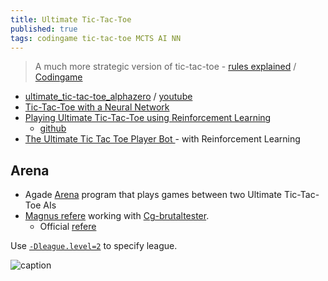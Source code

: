 ```yaml
---
title: Ultimate Tic-Tac-Toe
published: true
tags: codingame tic-tac-toe MCTS AI NN
---
```

>  A much more strategic version of tic-tac-toe - [rules explained](https://www.thegamegal.com/2018/09/01/ultimate-tic-tac-toe/) / [Codingame](https://www.codingame.com/multiplayer/bot-programming/tic-tac-toe)

- [ultimate_tic-tac-toe_alphazero](https://github.com/Arnav235/ultimate_tic-tac-toe_alphazero) / [youtube](https://www.youtube.com/watch?v=CcwC8tTe_QE)
- [Tic-Tac-Toe with a Neural Network](https://nestedsoftware.com/2019/12/27/tic-tac-toe-with-a-neural-network-1fjn.206436.html)
- [Playing Ultimate Tic-Tac-Toe using Reinforcement Learning](https://medium.com/@arnavparuthi/playing-ultimate-tic-tac-toe-using-reinforcement-learning-892f084f7def)
	- [github](https://github.com/Arnav235/ultimate_tic-tac-toe_alphazero)
- [The Ultimate Tic Tac Toe Player Bot ](https://github.com/shayakbanerjee/ultimate-ttt-rl) - with Reinforcement Learning

## Arena

- Agade [Arena](https://github.com/Agade09/CG-UTTT-Arena) program that plays games between two Ultimate Tic-Tac-Toe AIs
- [Magnus refere](https://github.com/dreignier/game-ultimate-tictactoe) working with [Cg-brutaltester](https://github.com/dreignier/cg-brutaltester). 
	- Official [refere](https://github.com/CodinGame/game-ultimate-tictactoe)

    
Use [`-Dleague.level=2`](https://forum.codingame.com/t/cg-brutaltester-because-you-love-to-be-brutal/2716/18?u=yduf) to specify league.

![caption](https://i0.wp.com/www.thegamegal.com/wp-content/uploads/2018/08/ultimate-tic-tac-toe11-01.png?w=680&ssl=1)
